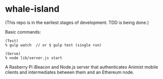 # whale-island

(This repo is in the earliest stages of development. TDD is being done.)

Basic commands:

```
(Test)
% gulp watch  // or $ gulp test (single run) 

(Serve)
% node lib/server.js start
```

A Rasberry Pi iBeacon and Node.js server that authenticates Animist mobile clients and intermediates between them and an Ethereum node. 
